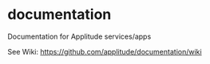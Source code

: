 # documentation
Documentation for Applitude services/apps

See Wiki: https://github.com/applitude/documentation/wiki
